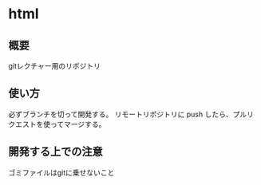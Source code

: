 # html

## 概要
gitレクチャー用のリポジトリ

## 使い方
必ずブランチを切って開発する。
リモートリポジトリに push したら、プルリクエストを使ってマージする。

## 開発する上での注意
ゴミファイルはgitに乗せないこと
